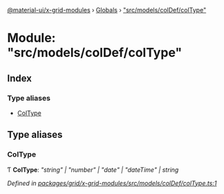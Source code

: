 [@material-ui/x-grid-modules](../README.md) › [Globals](../globals.md) › ["src/models/colDef/colType"](_src_models_coldef_coltype_.md)

# Module: "src/models/colDef/colType"

## Index

### Type aliases

* [ColType](_src_models_coldef_coltype_.md#coltype)

## Type aliases

###  ColType

Ƭ **ColType**: *"string" | "number" | "date" | "dateTime" | string*

*Defined in [packages/grid/x-grid-modules/src/models/colDef/colType.ts:1](https://github.com/mui-org/material-ui-x/blob/02342a6/packages/grid/x-grid-modules/src/models/colDef/colType.ts#L1)*
